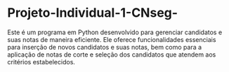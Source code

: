 # Projeto-Individual-1-CNseg-
Este é um programa em Python desenvolvido para gerenciar candidatos e suas notas de maneira eficiente. Ele oferece funcionalidades essenciais para inserção de novos candidatos e suas notas, bem como para a aplicação de notas de corte e seleção dos candidatos que atendem aos critérios estabelecidos.

